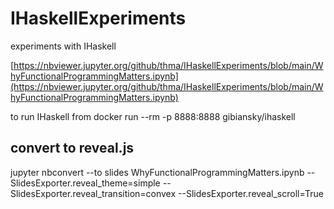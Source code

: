 # IHaskellExperiments
experiments with IHaskell

[https://nbviewer.jupyter.org/github/thma/IHaskellExperiments/blob/main/WhyFunctionalProgrammingMatters.ipynb](https://nbviewer.jupyter.org/github/thma/IHaskellExperiments/blob/main/WhyFunctionalProgrammingMatters.ipynb)

to run IHaskell from 
docker run --rm -p 8888:8888 gibiansky/ihaskell

## convert to reveal.js

jupyter nbconvert --to slides WhyFunctionalProgrammingMatters.ipynb --SlidesExporter.reveal_theme=simple --SlidesExporter.reveal_transition=convex --SlidesExporter.reveal_scroll=True
